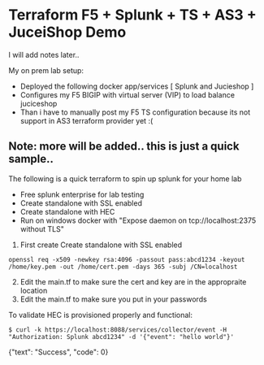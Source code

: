 # Terraform F5 + Splunk + TS + AS3 + JuceiShop Demo

I will add notes later.. 

My on prem lab setup:
- Deployed the following docker app/services [ Splunk and Jucieshop ] 
- Configures my F5 BIGIP with virtual server (VIP) to load balance juciceshop
- Than i have to manually post my F5 TS configuration because its not support in AS3 terraform provider yet :( 


## Note: more will be added.. this is just a quick sample..

The following is a quick terraform to spin up splunk for your home lab
- Free splunk enterprise for lab testing
- Create standalone with SSL enabled
- Create standalone with HEC
- Run on windows docker with "Expose daemon on tcp://localhost:2375 without TLS"


1. First create Create standalone with SSL enabled
```
openssl req -x509 -newkey rsa:4096 -passout pass:abcd1234 -keyout /home/key.pem -out /home/cert.pem -days 365 -subj /CN=localhost
```

2. Edit the main.tf to make sure the cert and key are in the appropraite location
3. Edit the main.tf to make sure you put in your passwords

To validate HEC is provisioned properly and functional:
```
$ curl -k https://localhost:8088/services/collector/event -H "Authorization: Splunk abcd1234" -d '{"event": "hello world"}'
```
{"text": "Success", "code": 0}
